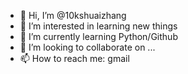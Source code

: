- 👋 Hi, I’m @10kshuaizhang
- 👀 I’m interested in learning new things
- 🌱 I’m currently learning Python/Github
- 💞️ I’m looking to collaborate on ...
- 📫 How to reach me: gmail

<!---
10kshuaizhang/10kshuaizhang is a ✨ special ✨ repository because its `README.md` (this file) appears on your GitHub profile.
You can click the Preview link to take a look at your changes.
--->
